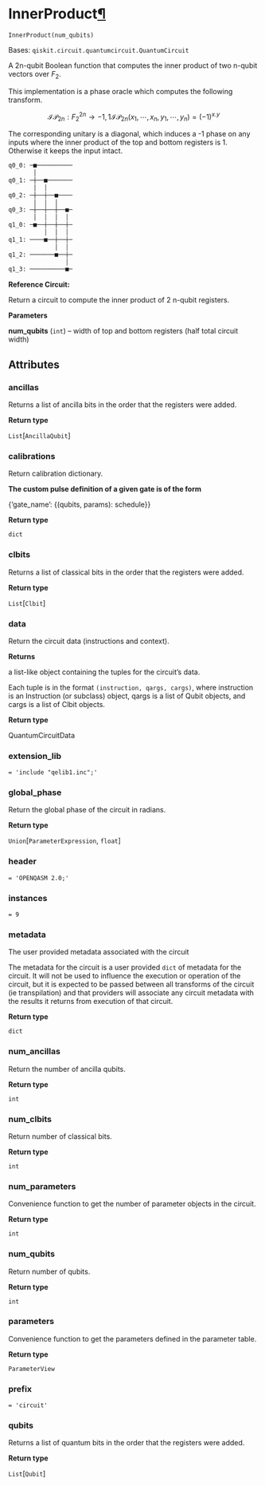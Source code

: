 # InnerProduct[¶](#innerproduct "Permalink to this headline")

<span id="undefined" />

`InnerProduct(num_qubits)`

Bases: `qiskit.circuit.quantumcircuit.QuantumCircuit`

A 2n-qubit Boolean function that computes the inner product of two n-qubit vectors over $F_2$.

This implementation is a phase oracle which computes the following transform.

$$
\mathcal{IP}_{2n} : F_2^{2n} \rightarrow {-1, 1}
\mathcal{IP}_{2n}(x_1, \cdots, x_n, y_1, \cdots, y_n) = (-1)^{x.y}
$$

The corresponding unitary is a diagonal, which induces a -1 phase on any inputs where the inner product of the top and bottom registers is 1. Otherwise it keeps the input intact.

```python
q0_0: ─■──────────
       │
q0_1: ─┼──■───────
       │  │
q0_2: ─┼──┼──■────
       │  │  │
q0_3: ─┼──┼──┼──■─
       │  │  │  │
q1_0: ─■──┼──┼──┼─
          │  │  │
q1_1: ────■──┼──┼─
             │  │
q1_2: ───────■──┼─
                │
q1_3: ──────────■─
```

**Reference Circuit:**

Return a circuit to compute the inner product of 2 n-qubit registers.

**Parameters**

**num\_qubits** (`int`) – width of top and bottom registers (half total circuit width)

## Attributes

<span id="undefined" />

### ancillas

Returns a list of ancilla bits in the order that the registers were added.

**Return type**

`List`\[`AncillaQubit`]

<span id="undefined" />

### calibrations

Return calibration dictionary.

**The custom pulse definition of a given gate is of the form**

\{‘gate\_name’: \{(qubits, params): schedule}}

**Return type**

`dict`

<span id="undefined" />

### clbits

Returns a list of classical bits in the order that the registers were added.

**Return type**

`List`\[`Clbit`]

<span id="undefined" />

### data

Return the circuit data (instructions and context).

**Returns**

a list-like object containing the tuples for the circuit’s data.

Each tuple is in the format `(instruction, qargs, cargs)`, where instruction is an Instruction (or subclass) object, qargs is a list of Qubit objects, and cargs is a list of Clbit objects.

**Return type**

QuantumCircuitData

<span id="undefined" />

### extension\_lib

`= 'include "qelib1.inc";'`

<span id="undefined" />

### global\_phase

Return the global phase of the circuit in radians.

**Return type**

`Union`\[`ParameterExpression`, `float`]

<span id="undefined" />

### header

`= 'OPENQASM 2.0;'`

<span id="undefined" />

### instances

`= 9`

<span id="undefined" />

### metadata

The user provided metadata associated with the circuit

The metadata for the circuit is a user provided `dict` of metadata for the circuit. It will not be used to influence the execution or operation of the circuit, but it is expected to be passed between all transforms of the circuit (ie transpilation) and that providers will associate any circuit metadata with the results it returns from execution of that circuit.

**Return type**

`dict`

<span id="undefined" />

### num\_ancillas

Return the number of ancilla qubits.

**Return type**

`int`

<span id="undefined" />

### num\_clbits

Return number of classical bits.

**Return type**

`int`

<span id="undefined" />

### num\_parameters

Convenience function to get the number of parameter objects in the circuit.

**Return type**

`int`

<span id="undefined" />

### num\_qubits

Return number of qubits.

**Return type**

`int`

<span id="undefined" />

### parameters

Convenience function to get the parameters defined in the parameter table.

**Return type**

`ParameterView`

<span id="undefined" />

### prefix

`= 'circuit'`

<span id="undefined" />

### qubits

Returns a list of quantum bits in the order that the registers were added.

**Return type**

`List`\[`Qubit`]
